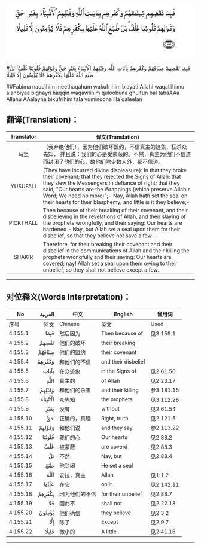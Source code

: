 ![004:155](images/004_155.gif)

#فَبِمَا نَقْضِهِمْ مِيثَاقَهُمْ وَكُفْرِهِمْ بِآيَاتِ اللَّهِ وَقَتْلِهِمُ الْأَنْبِيَاءَ بِغَيْرِ حَقٍّ وَقَوْلِهِمْ قُلُوبُنَا غُلْفٌ ۚ بَلْ طَبَعَ اللَّهُ عَلَيْهَا بِكُفْرِهِمْ فَلَا يُؤْمِنُونَ إِلَّا قَلِيلًا  

##Fabima naqdihim meethaqahum wakufrihim biayati Allahi waqatlihimu alanbiyaa bighayri haqqin waqawlihim quloobuna ghulfun bal tabaAAa Allahu AAalayha bikufrihim fala yuminoona illa qaleelan  

## 翻译(Translation)：

| Translator | 译文(Translation)                                            |
| :--------: | ------------------------------------------------------------ |
|    马坚    | （我弃绝他们），因为他们破坏盟约，不信真主的迹象，枉杀众先知， 并且说：我们的心是受蒙蔽的。不然，真主为他们不信道而封闭了他们的心，故他们除少数人外，都不信道。 |
|  YUSUFALI  | (They have incurred divine displeasure): In that they broke their covenant; that they rejected the Signs of Allah; that they slew the Messengers in defiance of right; that they said, "Our hearts are the Wrappings (which preserve Allah's Word; We need no more)";- Nay, Allah hath set the seal on their hearts for their blasphemy, and little is it they believe;- |
| PICKTHALL  | Then because of their breaking of their covenant, and their disbelieving in the revelations of Allah, and their slaying of the prophets wrongfully, and their saying: Our hearts are hardened - Nay, but Allah set a seal upon them for their disbelief, so that they believe not save a few - |
|   SHAKIR   | Therefore, for their breaking their covenant and their disbelief in the communications of Allah and their killing the prophets wrongfully and their saying: Our hearts are covered; nay! Allah set a seal upon them owing to their unbelief, so they shall not believe except a few. |

---

## 对位释义(Words Interpretation)：

| No   | العربية | 中文    | English | 曾用词 |
| ---- | ------: | ------- | ------- | ------ |
| 序号 |    阿文 | Chinese | 英文    | Used   |
| 4:155.1  | فَبِمَا     | 然后因为       | Then because of     | 见3:159.1  |
| 4:155.2  | نَقْضِهِمْ    | 他们的破坏     | their breaking      |            |
| 4:155.3  | مِيثَاقَهُمْ  | 他们的盟约     | their covenant      |            |
| 4:155.4  | وَكُفْرِهِمْ   | 和他们的不信   | and their disbelief |            |
| 4:155.5  | بِآيَاتِ    | 在众迹象       | in the Signs of     | 见2:61.50  |
| 4:155.6  | اللَّهِ     | 真主的         | of Allah            | 见2:23.17  |
| 4:155.7  | وَقَتْلِهِمُ   | 和他们的杀害   | and their killing   | 参3:181.15 |
| 4:155.8  | الْأَنْبِيَاءَ | 众先知         | the prophets        | 见3:112.28 |
| 4:155.9  | بِغَيْرِ     | 没有           | without             | 见2:61.54  |
| 4:155.10 | حَقٍّ       | 正确的，真理   | Right, truth        | 见2:121.5  |
| 4:155.11 | وَقَوْلِهِمْ   | 和他们说       | and they say        | 参2:113.22 |
| 4:155.12 | قُلُوبُنَا   | 我们的心       | Our hearts          | 见2:88.2   |
| 4:155.13 | غُلْفٌ      | 被蒙蔽         | are coverd          | 见2:88.3   |
| 4:155.14 | بَلْ       | 不然           | Nay, but            | 见2:88.4   |
| 4:155.15 | طَبَعَ      | 他封闭         | He set a seal       |            |
| 4:155.16 | اللَّهُ     | 安拉，真主     | Allah               | 见1:1.2    |
| 4:155.17 | عَلَيْهَا    | 在它           | on it               | 见2:142.11 |
| 4:155.18 | بِكُفْرِهِمْ   | 因为他们的不信 | for their unbelief  | 见2:88.7   |
| 4:155.19 | فَلَا      | 因此不         | shall not           | 见2:22.18  |
| 4:155.20 | يُؤْمِنُونَ   | 他们确信       | they believe        | 见2:3.2    |
| 4:155.21 | إِلَّا      | 除了           | Except              | 见2:9.7    |
| 4:155.22 | قَلِيلًا    | 微小的         | A little            | 见2:41.16  |

---
